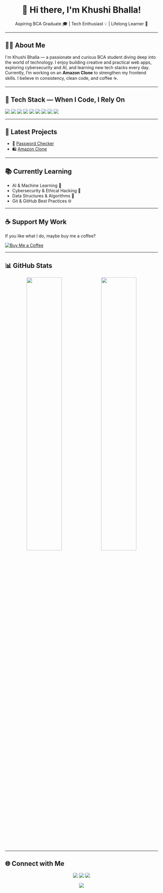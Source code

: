 <!-- Profile Header -->
<h1 align="center">👋 Hi there, I'm Khushi Bhalla!</h1>
<p align="center">Aspiring BCA Graduate 🎓 | Tech Enthusiast 💡 | Lifelong Learner 🌱</p>

---

## 🧑‍💻 About Me

I'm Khushi Bhalla — a passionate and curious BCA student diving deep into the world of technology. I enjoy building creative and practical web apps, exploring cybersecurity and AI, and learning new tech stacks every day.  
Currently, I’m working on an **Amazon Clone** to strengthen my frontend skills. I believe in consistency, clean code, and coffee ☕.

---

## 🔧 Tech Stack — When I Code, I Rely On

<p>
  <img src="https://img.shields.io/badge/HTML5-E34F26?style=flat&logo=html5&logoColor=white"/>
  <img src="https://img.shields.io/badge/CSS3-1572B6?style=flat&logo=css3&logoColor=white"/>
  <img src="https://img.shields.io/badge/JavaScript-F7DF1E?style=flat&logo=javascript&logoColor=black"/>
  <img src="https://img.shields.io/badge/Python-3776AB?style=flat&logo=python&logoColor=white"/>
  <img src="https://img.shields.io/badge/C-00599C?style=flat&logo=c&logoColor=white"/>
  <img src="https://img.shields.io/badge/MySQL-4479A1?style=flat&logo=mysql&logoColor=white"/>
  <img src="https://img.shields.io/badge/Git-F05032?style=flat&logo=git&logoColor=white"/>
  <img src="https://img.shields.io/badge/GitHub-181717?style=flat&logo=github&logoColor=white"/>
  <img src="https://img.shields.io/badge/VS Code-007ACC?style=flat&logo=visual-studio-code&logoColor=white"/>
</p>

---

## 📝 Latest Projects

- 🔐 [Password Checker](https://github.com/KhushiBhalla12/Password_checker)
- 🛍️ [Amazon Clone](https://github.com/KhushiBhalla12/Amazon-clone)

---

## 📚 Currently Learning

- AI & Machine Learning 🤖  
- Cybersecurity & Ethical Hacking 🔐  
- Data Structures & Algorithms 📘  
- Git & GitHub Best Practices 🌐

---

## ☕ Support My Work

If you like what I do, maybe buy me a coffee?

[![Buy Me a Coffee](https://img.shields.io/badge/-Buy%20me%20a%20coffee-e63946?style=for-the-badge&logo=buy-me-a-coffee&logoColor=white)](https://www.buymeacoffee.com/) <!-- Replace with your link -->

---

## 📊 GitHub Stats

<p align="center">
  <img src="https://github-readme-stats.vercel.app/api?username=KhushiBhalla12&show_icons=true&theme=react&border_radius=10" width="48%"/>
  <img src="https://github-readme-stats.vercel.app/api/top-langs/?username=KhushiBhalla12&layout=compact&theme=react&border_radius=10" width="48%"/>
</p>

---

## 🌐 Connect with Me

<p align="center">
  <a href="https://github.com/KhushiBhalla12"><img src="https://img.shields.io/badge/-GitHub-181717?style=for-the-badge&logo=github&logoColor=white"/></a>
  <a href="https://www.linkedin.com/in/khushi-bhalla-2223b02b9/"><img src="https://img.shields.io/badge/-LinkedIn-0077B5?style=for-the-badge&logo=linkedin&logoColor=white"/></a>
  <a href="mailto:Khushibhalla111@gmail.com"><img src="https://img.shields.io/badge/-Gmail-D14836?style=for-the-badge&logo=gmail&logoColor=white"/></a>
</p>

<p align="center">
  <img src="https://komarev.com/ghpvc/?username=KhushiBhalla12&label=Profile%20Views&color=FC427B&style=flat-square" />
</p>
